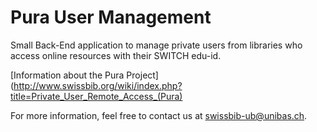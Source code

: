 # Pura User Management

Small Back-End application to manage private users from libraries who access online resources with their SWITCH edu-id.

[Information about the Pura Project](http://www.swissbib.org/wiki/index.php?title=Private_User_Remote_Access_(Pura)

For more information, feel free to contact us at <swissbib-ub@unibas.ch>. 
